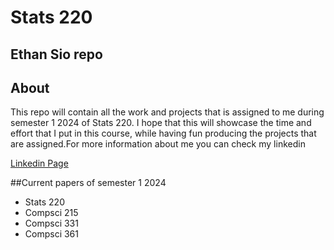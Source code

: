 # Stats 220
## Ethan Sio repo 
## About
This repo will contain all the work and projects that is assigned to me during semester 1 2024 of Stats 220. I hope that this will showcase the time and effort that I put in this course, while having fun producing the projects that are assigned.For more information about me you can check my linkedin

[Linkedin Page](https://www.linkedin.com/in/ethan-sio-295773202/)

##Current papers of semester 1 2024
- Stats 220
- Compsci 215
- Compsci 331
- Compsci 361

